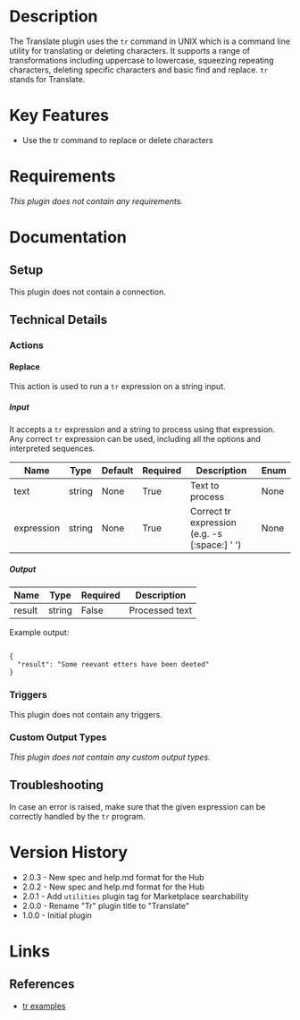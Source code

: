 # Description

The Translate plugin uses the `tr` command in UNIX which is a command line utility for translating or deleting characters. It supports a range of transformations including uppercase to lowercase, squeezing repeating characters, deleting specific characters and basic find and replace. `tr` stands for Translate.

# Key Features

* Use the tr command to replace or delete characters

# Requirements

_This plugin does not contain any requirements._

# Documentation

## Setup

This plugin does not contain a connection.

## Technical Details

### Actions

#### Replace

This action is used to run a `tr` expression on a string input.

##### Input

It accepts a `tr` expression and a string to process using that expression. Any correct `tr` expression can be used, including all the options and interpreted sequences.

|Name|Type|Default|Required|Description|Enum|
|----|----|-------|--------|-----------|----|
|text|string|None|True|Text to process|None|
|expression|string|None|True|Correct tr expression (e.g. -s [\:space\:] ' ')|None|

##### Output

|Name|Type|Required|Description|
|----|----|--------|-----------|
|result|string|False|Processed text|

Example output:

```

{
  "result": "Some reevant etters have been deeted"
}

```

### Triggers

This plugin does not contain any triggers.

### Custom Output Types

_This plugin does not contain any custom output types._

## Troubleshooting

In case an error is raised, make sure that the given expression can be correctly handled by the `tr` program.

# Version History

* 2.0.3 - New spec and help.md format for the Hub
* 2.0.2 - New spec and help.md format for the Hub
* 2.0.1 - Add `utilities` plugin tag for Marketplace searchability
* 2.0.0 - Rename "Tr" plugin title to "Translate"
* 1.0.0 - Initial plugin

# Links

## References

* [tr examples](https://www.geeksforgeeks.org/tr-command-unixlinux-examples/)

